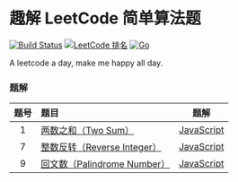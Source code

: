 # 趣解 LeetCode 简单算法题

[![Build Status](https://travis-ci.org/leviding/leetcode-js-leviding.svg?branch=master)](https://travis-ci.org/leviding/leetcode-js-leviding)
[![LeetCode 排名](https://img.shields.io/badge/LeviDing-100000+-blue.svg)](https://leetcode-cn.com/u/leviding)
[![Go](https://img.shields.io/badge/JavaScript-ES6-blue.svg)](https://www.javascript.com/)

A leetcode a day, make me happy all day.


### 题解

|题号|题目|题解|
|:-:|:-|:-:|
| 1 | [两数之和（Two Sum）](https://leetcode-cn.com/problems/two-sum/) | [JavaScript](./docs/easy/1.two-sum/1.two-sum.md) |
| 7 | [整数反转（Reverse Integer）](https://leetcode-cn.com/problems/reverse-integer/) | [JavaScript](./docs/easy/7.reverse-integer/7.reverse-integer.md) |
| 9 | [回文数（Palindrome Number）]() | [JavaScript](./docs/easy/9.palindrome-number/9.palindrome-number.md) |

<!--
|  | []() | [JavaScript](./docs/easy/) |
-->


<disqus />
